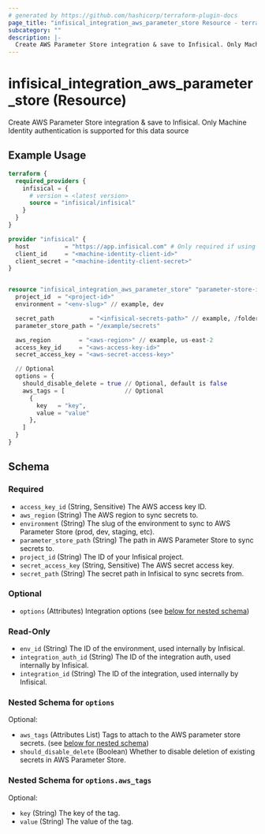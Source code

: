 ```yaml
---
# generated by https://github.com/hashicorp/terraform-plugin-docs
page_title: "infisical_integration_aws_parameter_store Resource - terraform-provider-infisical"
subcategory: ""
description: |-
  Create AWS Parameter Store integration & save to Infisical. Only Machine Identity authentication is supported for this data source
---
```


# infisical_integration_aws_parameter_store (Resource)

Create AWS Parameter Store integration & save to Infisical. Only Machine Identity authentication is supported for this data source

## Example Usage

```terraform
terraform {
  required_providers {
    infisical = {
      # version = <latest version>
      source = "infisical/infisical"
    }
  }
}

provider "infisical" {
  host          = "https://app.infisical.com" # Only required if using self hosted instance of Infisical, default is https://app.infisical.com
  client_id     = "<machine-identity-client-id>"
  client_secret = "<machine-identity-client-secret>"
}


resource "infisical_integration_aws_parameter_store" "parameter-store-integration" {
  project_id  = "<project-id>"
  environment = "<env-slug>" // example, dev

  secret_path          = "<infisical-secrets-path>" // example, /folder, or /
  parameter_store_path = "/example/secrets"

  aws_region        = "<aws-region>" // example, us-east-2
  access_key_id     = "<aws-access-key-id>"
  secret_access_key = "<aws-secret-access-key>"

  // Optional
  options = {
    should_disable_delete = true // Optional, default is false
    aws_tags = [                 // Optional
      {
        key   = "key",
        value = "value"
      },
    ]
  }
}
```

<!-- schema generated by tfplugindocs -->
## Schema

### Required

- `access_key_id` (String, Sensitive) The AWS access key ID.
- `aws_region` (String) The AWS region to sync secrets to.
- `environment` (String) The slug of the environment to sync to AWS Parameter Store (prod, dev, staging, etc).
- `parameter_store_path` (String) The path in AWS Parameter Store to sync secrets to.
- `project_id` (String) The ID of your Infisical project.
- `secret_access_key` (String, Sensitive) The AWS secret access key.
- `secret_path` (String) The secret path in Infisical to sync secrets from.

### Optional

- `options` (Attributes) Integration options (see [below for nested schema](#nestedatt--options))

### Read-Only

- `env_id` (String) The ID of the environment, used internally by Infisical.
- `integration_auth_id` (String) The ID of the integration auth, used internally by Infisical.
- `integration_id` (String) The ID of the integration, used internally by Infisical.

<a id="nestedatt--options"></a>
### Nested Schema for `options`

Optional:

- `aws_tags` (Attributes List) Tags to attach to the AWS parameter store secrets. (see [below for nested schema](#nestedatt--options--aws_tags))
- `should_disable_delete` (Boolean) Whether to disable deletion of existing secrets in AWS Parameter Store.

<a id="nestedatt--options--aws_tags"></a>
### Nested Schema for `options.aws_tags`

Optional:

- `key` (String) The key of the tag.
- `value` (String) The value of the tag.
